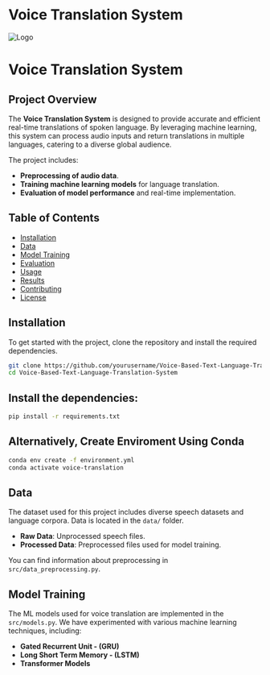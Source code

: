 # Voice Translation System

![Logo](https://github.com/MosesTheRedSea/Voice-Based-Text-Language-Translation-System/blob/main/voice_translation.png)

# Voice Translation System

## Project Overview
The **Voice Translation System** is designed to provide accurate and efficient real-time translations of spoken language. By leveraging machine learning, this system can process audio inputs and return translations in multiple languages, catering to a diverse global audience.

The project includes:
- **Preprocessing of audio data**.
- **Training machine learning models** for language translation.
- **Evaluation of model performance** and real-time implementation.

## Table of Contents
- [Installation](#installation)
- [Data](#data)
- [Model Training](#model-training)
- [Evaluation](#evaluation)
- [Usage](#usage)
- [Results](#results)
- [Contributing](#contributing)
- [License](#license)

## Installation

To get started with the project, clone the repository and install the required dependencies.

```bash
git clone https://github.com/yourusername/Voice-Based-Text-Language-Translation-System
cd Voice-Based-Text-Language-Translation-System
```

## Install the dependencies:
```bash
pip install -r requirements.txt
```

##  Alternatively, Create Enviroment Using Conda 
```bash
conda env create -f environment.yml
conda activate voice-translation
```

## Data

The dataset used for this project includes diverse speech datasets and language corpora. Data is located in the `data/` folder.

- **Raw Data**: Unprocessed speech files.
- **Processed Data**: Preprocessed files used for model training.

You can find information about preprocessing in `src/data_preprocessing.py`.

## Model Training

The ML models used for voice translation are implemented in the `src/models.py`. We have experimented with various machine learning techniques, including:

- **Gated Recurrent Unit - (GRU)**
-  **Long Short Term Memory  - (LSTM)**
- **Transformer Models**
